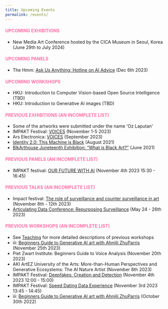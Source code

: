 ```yaml
---
title: Upcoming Events
permalink: /events/
---
```


<style> h4 { color: #FF70A6;
            /* Change this to your desired color */
             text-transform: uppercase;
} </style>
#### Upcoming Exhibitions
 
* New Media Art Conference hosted by the CICA Museum in Seoul, Korea (June 29th to July 2024)

#### Upcoming Panels
 
* The Hmm: [Ask Us Anything: Hotline on AI Advice](https://thehmm.nl/event/ask-us-anything-hotline-on-ai-advice/) (Dec 6th 2023)
  
#### Upcoming Workshops
 
* HKU: Introduction to Computer Vision-based Open Source Intelligence (TBD)
* HKU: Introduction to Generative AI images (TBD)




#### Previous Exhibitions (an incomplete list)
 
* Some of the artworks were submitted under the name 'Oz Laputan'
* IMPAKT Festival: [VOICES](https://impakt.nl/festival/2023/exhibition/reclaiming-digital-agency) (November 1-5 2023)
* Ars Electronica: [VOICES](https://impakt.nl/events/2023/exhibition/code-ars-electronica-2023/) (September 2023)
* [Identity 2.0: This Machine is Black](https://identity20.org/thismachineisblack/) (August 2021)
* [BlkArthouse Juneteenth Exhibition: “What is Black Art?”](https://www.blkarthouse.com/art-exhibitions) (June 2021)

#### Previous Panels (an incomplete list)
 
* IMPAKT festival: [OUR FUTURE WITH AI](https://impakt.nl/festival/2023/panel-discussion/our-future-with-ai) (November 4th 2023 15:30 - 16:45)

    
#### Previous Talks (an incomplete list)
 
* Impact festival: [The role of surveillance and counter surveillance in art](https://www.pact-zollverein.de/en/platforms/impact) (November 8th - 12th 2023)
* [Articulating Data Conference: Repurposing Surveillance](https://articulatingdata.com/) (May 24 - 26th 2023)


#### Previous Workshops (an incomplete list)
 
* See [Teaching](https://artificialnouveau.github.io/teaching/) for more detailed descriptions of previous workshops
* iii: [Beginners Guide to Generative AI art with Ahnjili ZhuParris](https://instrumentinventors.org/agenda/beginners-guide-to-generative-ai-art-with-ahnjili-zhuparris) (November 25th 2023)
* Piet Zwart Institute: Beginners Guide to Voice Analysis (November 20th 2023)
* AKI ArtEZ University of the Arts: More-than-Human Perspectives and Generative Ecosystems: The AI Nature Artist (November 8th 2023)
* IMPAKT Festival: [Deepfakes: Creation and Detection](https://impakt.nl/festival/2023/workshop/deepfakes-creation-and-detection) (November 4th 2023 12:00 - 15:00)
* IMPAKT Festival: [Speed Dating Data Experience](https://impakt.nl/festival/2023/workshop/speed-dating-data-experience) (November 3rd 2023 13:45 - 14:45)
* iii: [Beginners Guide to Generative AI art with Ahnjili ZhuParris](https://instrumentinventors.org/agenda/beginners-guide-to-generative-ai-art-with-ahnjili-zhuparris) (October 30th 2022)
